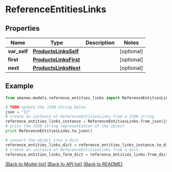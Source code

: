 # ReferenceEntitiesLinks


## Properties
Name | Type | Description | Notes
------------ | ------------- | ------------- | -------------
**var_self** | [**ProductsLinksSelf**](ProductsLinksSelf.md) |  | [optional] 
**first** | [**ProductsLinksFirst**](ProductsLinksFirst.md) |  | [optional] 
**next** | [**ProductsLinksNext**](ProductsLinksNext.md) |  | [optional] 

## Example

```python
from akeneo.models.reference_entities_links import ReferenceEntitiesLinks

# TODO update the JSON string below
json = "{}"
# create an instance of ReferenceEntitiesLinks from a JSON string
reference_entities_links_instance = ReferenceEntitiesLinks.from_json(json)
# print the JSON string representation of the object
print ReferenceEntitiesLinks.to_json()

# convert the object into a dict
reference_entities_links_dict = reference_entities_links_instance.to_dict()
# create an instance of ReferenceEntitiesLinks from a dict
reference_entities_links_form_dict = reference_entities_links.from_dict(reference_entities_links_dict)
```
[[Back to Model list]](../README.md#documentation-for-models) [[Back to API list]](../README.md#documentation-for-api-endpoints) [[Back to README]](../README.md)


